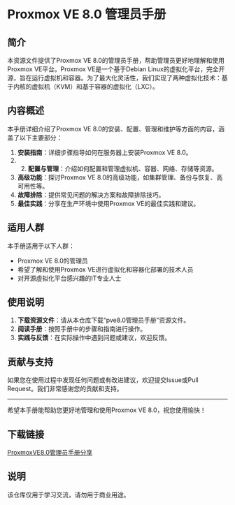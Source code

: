 # Proxmox VE 8.0 管理员手册

## 简介

本资源文件提供了Proxmox VE 8.0的管理员手册，帮助管理员更好地理解和使用Proxmox VE平台。Proxmox VE是一个基于Debian Linux的虚拟化平台，完全开源，旨在运行虚拟机和容器。为了最大化灵活性，我们实现了两种虚拟化技术：基于内核的虚拟机（KVM）和基于容器的虚拟化（LXC）。

## 内容概述

本手册详细介绍了Proxmox VE 8.0的安装、配置、管理和维护等方面的内容，涵盖了以下主要部分：

1. **安装指南**：详细步骤指导如何在服务器上安装Proxmox VE 8.0。
2. 2. **配置与管理**：介绍如何配置和管理虚拟机、容器、网络、存储等资源。
3. **高级功能**：探讨Proxmox VE 8.0的高级功能，如集群管理、备份与恢复、高可用性等。
4. **故障排除**：提供常见问题的解决方案和故障排除技巧。
5. **最佳实践**：分享在生产环境中使用Proxmox VE的最佳实践和建议。

## 适用人群

本手册适用于以下人群：

- Proxmox VE 8.0的管理员
- 希望了解和使用Proxmox VE进行虚拟化和容器化部署的技术人员
- 对开源虚拟化平台感兴趣的IT专业人士

## 使用说明

1. **下载资源文件**：请从本仓库下载“pve8.0管理员手册”资源文件。
2. **阅读手册**：按照手册中的步骤和指南进行操作。
3. **实践与反馈**：在实际操作中遇到问题或建议，欢迎反馈。

## 贡献与支持

如果您在使用过程中发现任何问题或有改进建议，欢迎提交Issue或Pull Request。我们非常感谢您的贡献和支持。

---

希望本手册能帮助您更好地管理和使用Proxmox VE 8.0，祝您使用愉快！

## 下载链接
[ProxmoxVE8.0管理员手册分享](https://pan.quark.cn/s/7ba5869ee78b)

## 说明

该仓库仅用于学习交流，请勿用于商业用途。

